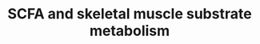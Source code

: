 ---
annotations:
- id: PW:0001118
  parent: classic metabolic pathway
  type: Pathway Ontology
  value: altered energy metabolic pathway
authors:
- I6095275
- MaintBot
- Marvin M2
- DeSl
- Egonw
description: The short-chain fatty acids (SCFA) acetate, propionate and butyrate can
  alter skeletal muscle metabolism both via direct and indirect mechanisms. Indirect
  mechanisms include the stimulation of glucagon like peptide 1 (GLP-1) and peptide
  YY (PYY) release via G-protein coupled receptor 41 (GPR41) and GPR43 signalling.
  Increased peripheral levels of these gut-derived satiety hormones induce the recruitment
  of microvasculature in skeletal muscle tissue and thereby contribute to improved
  insulin signalling. Furthermore SCFA induce a reduction in lipolysis in white adipose
  tissue (WAT), resulting in enhanced WAT lipid buffering capacity and decreased levels
  ectopic fat accumulation in skeletal muscle tissue.   SCFA are also suggested to
  have direct effects on skeletal muscle metabolism, possibly via GPR41 and GPR43
  signalling. SCFA  induce the activation of  adenosine monophosphate-activated protein
  kinase (AMPK), a key regulator in skeletal muscle cell metabolism. Activated AMPK
  induces several metabolic pathways including fatty acid oxidation and the synthesis
  of glycogen. Active AMPK also stimulates glucose uptake via translocation of glucose
  transporter type 4 (GLUT4) and decreases glycolysis. In addition to AMPK activation,
  SCFA might also induce peroxisome proliferator activated receptor delta (PPARD)
  expression, another process contributing to enhanced fat oxidation levels.
last-edited: 2017-08-04
ndex: 331ac03a-8b69-11eb-9e72-0ac135e8bacf
organisms:
- Homo sapiens
redirect_from:
- /index.php/Pathway:WP4030
- /instance/WP4030
- /instance/WP4030_rr123403
revision: r123403
schema-jsonld:
- '@context': https://schema.org/
  '@id': https://wikipathways.github.io/pathways/WP4030.html
  '@type': Dataset
  creator:
    '@type': Organization
    name: WikiPathways
  description: The short-chain fatty acids (SCFA) acetate, propionate and butyrate
    can alter skeletal muscle metabolism both via direct and indirect mechanisms.
    Indirect mechanisms include the stimulation of glucagon like peptide 1 (GLP-1)
    and peptide YY (PYY) release via G-protein coupled receptor 41 (GPR41) and GPR43
    signalling. Increased peripheral levels of these gut-derived satiety hormones
    induce the recruitment of microvasculature in skeletal muscle tissue and thereby
    contribute to improved insulin signalling. Furthermore SCFA induce a reduction
    in lipolysis in white adipose tissue (WAT), resulting in enhanced WAT lipid buffering
    capacity and decreased levels ectopic fat accumulation in skeletal muscle tissue.   SCFA
    are also suggested to have direct effects on skeletal muscle metabolism, possibly
    via GPR41 and GPR43 signalling. SCFA  induce the activation of  adenosine monophosphate-activated
    protein kinase (AMPK), a key regulator in skeletal muscle cell metabolism. Activated
    AMPK induces several metabolic pathways including fatty acid oxidation and the
    synthesis of glycogen. Active AMPK also stimulates glucose uptake via translocation
    of glucose transporter type 4 (GLUT4) and decreases glycolysis. In addition to
    AMPK activation, SCFA might also induce peroxisome proliferator activated receptor
    delta (PPARD) expression, another process contributing to enhanced fat oxidation
    levels.
  keywords:
  - Acetate
  - Butyrate
  - GLP-1
  - GLUT4
  - GPR41
  - GPR43
  - PPARD
  - PYY
  - Plasma Fatty Acids
  - Propionate
  license: CC0
  name: SCFA and skeletal muscle substrate metabolism
seo: CreativeWork
title: SCFA and skeletal muscle substrate metabolism
wpid: WP4030
---